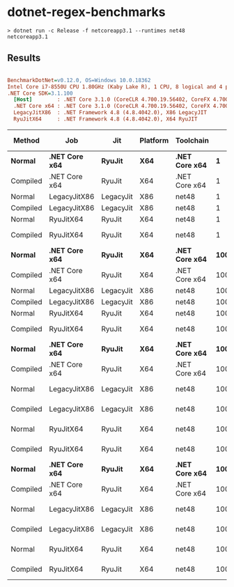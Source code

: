 # dotnet-regex-benchmarks

`> dotnet run -c Release -f netcoreapp3.1 --runtimes net48 netcoreapp3.1`

## Results

``` ini

BenchmarkDotNet=v0.12.0, OS=Windows 10.0.18362
Intel Core i7-8550U CPU 1.80GHz (Kaby Lake R), 1 CPU, 8 logical and 4 physical cores
.NET Core SDK=3.1.100
  [Host]        : .NET Core 3.1.0 (CoreCLR 4.700.19.56402, CoreFX 4.700.19.56404), X64 RyuJIT
  .NET Core x64 : .NET Core 3.1.0 (CoreCLR 4.700.19.56402, CoreFX 4.700.19.56404), X64 RyuJIT
  LegacyJitX86  : .NET Framework 4.8 (4.8.4042.0), X86 LegacyJIT
  RyuJitX64     : .NET Framework 4.8 (4.8.4042.0), X64 RyuJIT


```
|   Method |           Job |       Jit | Platform |     Toolchain |       N |           Mean |         Error |         StdDev |      Gen 0 |   Gen 1 | Gen 2 |    Allocated |
|--------- |-------------- |---------- |--------- |-------------- |-------- |---------------:|--------------:|---------------:|-----------:|--------:|------:|-------------:|
|   **Normal** | **.NET Core x64** |    **RyuJit** |      **X64** | **.NET Core x64** |       **1** |       **1.613 us** |     **0.0319 us** |      **0.0592 us** |     **0.7629** |       **-** |     **-** |      **3.12 KB** |
| Compiled | .NET Core x64 |    RyuJit |      X64 | .NET Core x64 |       1 |   1,056.890 us |    32.1328 us |     28.4848 us |     1.9531 |       - |     - |     12.69 KB |
|   Normal |  LegacyJitX86 | LegacyJit |      X86 |         net48 |       1 |       2.052 us |     0.0299 us |      0.0265 us |     0.7172 |       - |     - |      2.94 KB |
| Compiled |  LegacyJitX86 | LegacyJit |      X86 |         net48 |       1 |     573.546 us |     6.2039 us |      5.4996 us |     1.9531 |  0.9766 |     - |      9.41 KB |
|   Normal |     RyuJitX64 |    RyuJit |      X64 |         net48 |       1 |       1.886 us |     0.0357 us |      0.0366 us |     1.1139 |       - |     - |      4.57 KB |
| Compiled |     RyuJitX64 |    RyuJit |      X64 |         net48 |       1 |   1,080.150 us |     6.5392 us |      6.1168 us |     1.9531 |       - |     - |     14.37 KB |
|   **Normal** | **.NET Core x64** |    **RyuJit** |      **X64** | **.NET Core x64** |    **1000** |     **156.056 us** |     **1.8793 us** |      **1.6659 us** |    **50.2930** |       **-** |     **-** |    **206.04 KB** |
| Compiled | .NET Core x64 |    RyuJit |      X64 | .NET Core x64 |    1000 |   1,189.039 us |    10.9523 us |      9.1457 us |    52.7344 |  1.9531 |     - |    215.64 KB |
|   Normal |  LegacyJitX86 | LegacyJit |      X86 |         net48 |    1000 |     191.476 us |     0.9444 us |      0.8372 us |    30.2734 |       - |     - |    124.09 KB |
| Compiled |  LegacyJitX86 | LegacyJit |      X86 |         net48 |    1000 |     728.065 us |     4.9772 us |      4.4122 us |    31.2500 |  0.9766 |     - |    130.78 KB |
|   Normal |     RyuJitX64 |    RyuJit |      X64 |         net48 |    1000 |     180.903 us |     1.8947 us |      1.7723 us |    50.7813 |       - |     - |    208.09 KB |
| Compiled |     RyuJitX64 |    RyuJit |      X64 |         net48 |    1000 |   1,312.849 us |    12.1146 us |     11.3320 us |    52.7344 |  1.9531 |     - |    218.27 KB |
|   **Normal** | **.NET Core x64** |    **RyuJit** |      **X64** | **.NET Core x64** |  **100000** |  **17,128.285 us** |   **285.3592 us** |    **266.9252 us** |  **4968.7500** |       **-** |     **-** |  **20315.43 KB** |
| Compiled | .NET Core x64 |    RyuJit |      X64 | .NET Core x64 |  100000 |  15,367.899 us |   261.3481 us |    231.6782 us |  4968.7500 |       - |     - |  20324.91 KB |
|   Normal |  LegacyJitX86 | LegacyJit |      X86 |         net48 |  100000 |  20,953.448 us |   417.1268 us |    542.3827 us |  2937.5000 |       - |     - |   12130.2 KB |
| Compiled |  LegacyJitX86 | LegacyJit |      X86 |         net48 |  100000 |  17,740.473 us |   339.2358 us |    300.7237 us |  2937.5000 | 31.2500 |     - |  12136.45 KB |
|   Normal |     RyuJitX64 |    RyuJit |      X64 |         net48 |  100000 |  20,505.209 us |   618.3088 us |    661.5835 us |  4968.7500 |       - |     - |  20376.89 KB |
| Compiled |     RyuJitX64 |    RyuJit |      X64 |         net48 |  100000 |  16,493.906 us |   319.7916 us |    267.0405 us |  4968.7500 |       - |     - |  20386.58 KB |
|   **Normal** | **.NET Core x64** |    **RyuJit** |      **X64** | **.NET Core x64** | **1000000** | **170,817.714 us** | **4,472.9357 us** | **12,905.4421 us** | **49666.6667** |       **-** |     **-** | **203127.91 KB** |
| Compiled | .NET Core x64 |    RyuJit |      X64 | .NET Core x64 | 1000000 | 130,691.045 us | 2,173.4056 us |  1,926.6675 us | 49500.0000 |       - |     - | 203137.41 KB |
|   Normal |  LegacyJitX86 | LegacyJit |      X86 |         net48 | 1000000 | 199,408.749 us | 3,969.8321 us |  8,713.8778 us | 29333.3333 |       - |     - | 121276.94 KB |
| Compiled |  LegacyJitX86 | LegacyJit |      X86 |         net48 | 1000000 | 158,170.834 us | 3,162.3895 us |  5,538.6701 us | 29500.0000 |       - |     - | 121282.28 KB |
|   Normal |     RyuJitX64 |    RyuJit |      X64 |         net48 | 1000000 | 182,724.275 us | 4,590.5430 us |  5,464.7148 us | 49666.6667 |       - |     - | 203728.15 KB |
| Compiled |     RyuJitX64 |    RyuJit |      X64 |         net48 | 1000000 | 141,131.531 us | 2,790.0185 us |  5,441.7167 us | 49500.0000 |       - |     - | 203738.77 KB |
